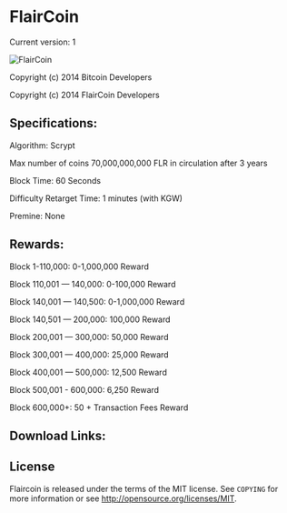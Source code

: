 FlairCoin
================================
Current version: 1

![FlairCoin](http://a57.foxnews.com/global.fncstatic.com/static/managed/img/Entertainment/0/0/Ric%20Flair%20AP%20Graphics%20Bank%20660.jpg)

Copyright (c) 2014 Bitcoin Developers

Copyright (c) 2014 FlairCoin Developers


Specifications:
---------------
Algorithm: Scrypt

Max number of coins 70,000,000,000 FLR in circulation after 3 years

Block Time: 60 Seconds

Difficulty Retarget Time: 1 minutes (with KGW)

Premine: None


Rewards:
---------------
Block 1-110,000: 0-1,000,000 Reward

Block 110,001 — 140,000: 0-100,000 Reward

Block 140,001 — 140,500: 0-1,000,000 Reward

Block 140,501 — 200,000: 100,000 Reward

Block 200,001 — 300,000: 50,000 Reward

Block 300,001 — 400,000: 25,000 Reward

Block 400,001 — 500,000: 12,500 Reward

Block 500,001 - 600,000: 6,250 Reward

Block 600,000+: 50 + Transaction Fees Reward


Download Links:
----------------

License
-------

Flaircoin is released under the terms of the MIT license. See `COPYING` for more
information or see http://opensource.org/licenses/MIT.
